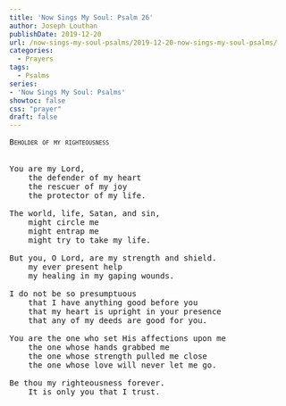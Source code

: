```yaml
---
title: 'Now Sings My Soul: Psalm 26'
author: Joseph Louthan
publishDate: 2019-12-20
url: /now-sings-my-soul-psalms/2019-12-20-now-sings-my-soul-psalms/
categories:
  - Prayers
tags:
  - Psalms
series:
- 'Now Sings My Soul: Psalms'
showtoc: false
css: "prayer"
draft: false
---
```

<pre>
<div style="font-variant: small-caps;">Beholder of my righteousness</div>
&nbsp;
You are my Lord,
	the defender of my heart
	the rescuer of my joy
	the protector of my life.

The world, life, Satan, and sin,
	might circle me
	might entrap me
	might try to take my life.

But you, O Lord, are my strength and shield.
	my ever present help
	my healing in my gaping wounds.

I do not be so presumptuous
	that I have anything good before you
	that my heart is upright in your presence
	that any of my deeds are good for you.

You are the one who set His affections upon me
	the one whose hands grabbed me
	the one whose strength pulled me close
	the one whose love will never let me go.

Be thou my righteousness forever.
	It is only you that I trust.
</pre>